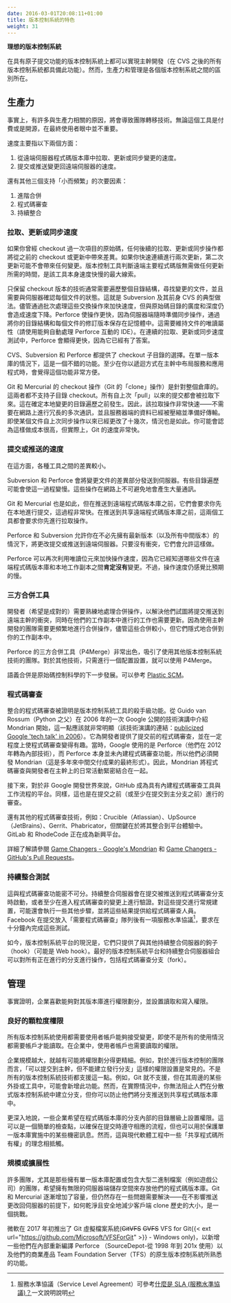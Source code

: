 ```yaml
---
date: 2016-03-01T20:08:11+01:00
title: 版本控制系統的特色
weight: 31
---
```


<!--
**Desirable VCS features, that is**

To great degree, Trunk-Based Development is possible on any Version Control System (VCS) that does atomic commits (spoiler: all do 
that came after CVS).  Productivity and governance are what divides them, though.
-->

**理想的版本控制系統**

在具有原子提交功能的版本控制系統上都可以實現主幹開發（在 CVS 之後的所有版本控制系統都具備此功能）。然而，生產力和管理是各個版本控制系統之間的區別所在。

<!--
## Productivity

It turns out there are many 
productivity related reasons that teams quit one technology and go to another. It does not matter whether the tool is a commercial
or an open source one. At least to its end users it does not.

By speed we mean two things primarily:

1. The speed at which we can pull/update/sync changes out of a remote server repository
2. The speed at which we can commit/push changes back to that remote server

And three other secondary things that support little and often:

1. Advanced Merging
2. Code Review
3. Continuous Integration
-->

## 生產力

事實上，有許多與生產力相關的原因，將會導致團隊轉移技術。無論這個工具是付費或是開源，在最終使用者眼中並不重要。

速度主要指以下兩個方面：

1. 從遠端伺服器程式碼版本庫中拉取、更新或同步變更的速度。
2. 提交或推送變更回遠端伺服器的速度。

還有其他三個支持「小而頻繁」的次要因素：

1. 進階合併
2. 程式碼審查
3. 持續整合

<!--
### Pull/update/sync speed

If you have at least once done a checkout of the source of the project, any subsequent pull/update/sync is going to bring down 
differences from the previous checkout or update.  If you do two updates back to back quickly, the second one is likely to bring 
down nothing.  The time taken for the version control tool to determine that nothing is due from the remote main 
repository is the biggest clue as to how intrinsically fast it is. 

Technologies that only keep head revision on the checkout, ordinarily have to walk the entire directory structure 
looking for changed files and do handshaking to the server for each one. That is definitely Subversion and its predecessor CVS. 
Batching of those exchanges speeds it up, but there is still a slowdown related to the breadth and depth of the source
tree. Perforce makes the operation faster because the server-side is poised for the sync operation at all times, by 
keeping your tree and which revision you have for each file in RAM. It does this at the cost of maintaining read-only
bits for files (be sure and use an IDE that silently handles the Perforce interactions). Perforce can effectively be much
faster for this back-to-back pull/update/sync test of speed because it kinda already knows the answer to the question.

CVS, Subversion and Perforce offer you the choice of checking out a subdirectory. In a monorepo situation, you would 
consider that a nice feature. At least if you've recursively laid out services and applications within the trunk.

Git and Mercurial have a single point of checkout (Git's 'clone' operation) for the whole repository.  There are no sub-directory checkouts 
for these two. All commits since that 
last 'pull' will be pulled down. This happens before the directory walk to determine what has changed locally. As such, that 
pull operation if very fast - there's no chit chat over the wire things, and the stuff on the server-side was already 
zipped and pretty much ready for transfer. This will be the case even for situations where a particular 
file has been changed a dozen times since you last pulled it down via a sync operation.  You might think 
this is costly, but in practice, Git is incredibly fast.
-->

### 拉取、更新或同步速度

如果你曾經 checkout 過一次項目的原始碼，任何後續的拉取、更新或同步操作都將從之前的 checkout 或更新中帶來差異。如果你快速連續進行兩次更新，第二次更新可能不會帶來任何變更。版本控制工具判斷遠端主要程式碼版無需做任何更新所需的時間，是該工具本身速度快慢的最大線索。

只保留 checkout 版本的技術通常需要遍歷整個目錄結構，尋找變更的文件，並且需要與伺服器確認每個文件的狀態。這就是 Subversion 及其前身 CVS 的典型做法。儘管通過批次處理這些交換操作來加快速度，但與原始碼目錄的廣度和深度仍會造成速度下降。Perforce 使操作更快，因為伺服器端隨時準備同步操作，通過將你的目錄結構和每個文件的修訂版本保存在記憶體中。這需要維持文件的唯讀屬性（請使用能夠自動處理 Perforce 互動的 IDE）。在連續的拉取、更新或同步速度測試中，Perforce 會顯得更快，因為它已經有了答案。

CVS、Subversion 和 Perforce 都提供了 checkout 子目錄的選擇。在單一版本庫的情況下，這是一個不錯的功能。至少在你以遞迴方式在主幹中布局服務和應用程式時，會覺得這個功能非常方便。

Git 和 Mercurial 的 checkout 操作（Git 的「clone」操作）是針對整個倉庫的。這兩者都不支持子目錄 checkout。所有自上次「pull」以來的提交都會被拉取下來。這在確定本地變更的目錄遍歷之前發生。因此，該拉取操作非常快速——不需要在網路上進行冗長的多次通訊，並且服務器端的資料已經被壓縮並準備好傳輸。即使某個文件自上次同步操作以來已經更改了十幾次，情況也是如此。你可能會認為這樣做成本很高，但實際上，Git 的速度非常快。

<!--
### Commit/push speed

Things are more equal here between the tools we highlight as viable.  

Subversion and Perforce send up deltas of changed files to the server. Some directory walking can slow this down. There 
is inevitably a lot of chit-chat on the wire for these operations. 

Git and Mercurial do the same, but before you push to the remote repo it will make you commit locally which is incredibly 
fast. Before you push to the shared remote repository, these two will make you pull first.  

Perforce and Subversion will allow you to commit/push changes to the remote, without necessarily having the latest versions (and 
incidentally all the intervening ones) locally first.  It will only allow that if there was no clash on the lines changed.

Perforce can cheat again, but taking advantage of the read-only bit, and therefore already knows which files definitely 
have **not** changed between the remote main repo and local working copy. It still feels slower than it should be, though.  
-->

### 提交或推送的速度

在這方面，各種工具之間的差異較小。

Subversion 和 Perforce 會將變更文件的差異部分發送到伺服器。有些目錄遍歷可能會使這一過程變慢。這些操作在網路上不可避免地會產生大量通訊。

Git 和 Mercurial 也是如此，但在推送到遠端程式碼版本庫之前，它們會要求你先在本地進行提交，這過程非常快。在推送到共享遠端程式碼版本庫之前，這兩個工具都會要求你先進行拉取操作。

Perforce 和 Subversion 允許你在不必先擁有最新版本（以及所有中間版本）的情況下，將更改提交或推送到遠端伺服器。只要沒有衝突，它們會允許這樣做。

Perforce 可以再次利用唯讀位元來加快操作速度，因為它已經知道哪些文件在遠端程式碼版本庫和本地工作副本之間**肯定沒有**變更。不過，操作速度仍感覺比預期的慢。
<!--
### Three-way merge tools

Developers (hopefully in pairs) are going to have to become skilled in arbitrating over merges for the commits they 
are trying to promote to the remote trunk, as well as the changes they are updating from that it in the case that they 
have work in progress in their working-copy. Trunk-Based Development teams, you see, are merging more often. Albeit 
those are smaller merges, and they are implicitly merged to your working copy.

Perforce's three-way merge tool (P4Merge) is good enough on its own to be attractive to teams using other VCS 
technologies. For those other technologies, P4Merge  is just a config setting away from being usable.  

Semantic merge is the next step up in the science of source-control. See [Plastic SCM](/vcs-choices/index.html#plasticscm).
-->

### 三方合併工具

開發者（希望是成對的）需要熟練地處理合併操作，以解決他們試圖將提交推送到遠端主幹的衝突，同時在他們的工作副本中進行的工作也需要更新。因為使用主幹開發的團隊需要更頻繁地進行合併操作，儘管這些合併較小，但它們隱式地合併到你的工作副本中。

Perforce 的三方合併工具（P4Merge）非常出色，吸引了使用其他版本控制系統技術的團隊。對於其他技術，只需進行一個配置設置，就可以使用 P4Merge。

語義合併是原始碼控制科學的下一步發展。可以參考 [Plastic SCM](/vcs-choices/index.html#plasticscm)。

<!--
### Code Review

Integrated code review turned out to to be the killer feature of VCS tools. This should have been clear from the moment Mondrian
was unveiled by Guido van Rossum (Mr. Python) in a [publicized Google 'tech talk' in 2006](https://www.youtube.com/watch?v=sMql3Di4Kgc). It delivered pre-commit
code reviews to developers and gamified the activity of code review to some degree. Google was
using Perforce back then (they changed to an in-house technology in 2012), and it did not have code review built in, so 
they had to make Mondrian (which was the final form of years of intermediate deliverables for the same). Thus
Mondrian being created tightly coupled code review to the hourly activities of developers on the trunk. 

GitHub (not Git) was next for the non-Google dev world with a built-in code-review tool (and workflow). Again this was 
effectively pre-commit - or at least commit to the main.

There were (and are) other technologies for code review such as Crucible (Atlassian), UpSource (JetBrains), Gerrit, 
Phabricator, but integration into a platform experience is key.  GitLab and RhodeCode are emerging platforms.

Read more in [Game Changers - Google's Mondrian](/game-changers/#googles-internal-devops-2006-onwards) and 
[Game Changers - GitHub's Pull Requests](/game-changers/#githubs-entire-initial-platform-2008).
-->

### 程式碼審查

整合的程式碼審查被證明是版本控制系統工具的殺手級功能。從 Guido van Rossum（Python 之父）在 2006 年的一次 Google 公開的技術演講中介紹 Mondrian 開始，這一點應該就非常明顯（該技術演講的連結：[publicized Google 'tech talk' in 2006](https://www.youtube.com/watch?v=sMql3Di4Kgc)）。它為開發者提供了提交前的程式碼審查，並在一定程度上使程式碼審查變得有趣。當時，Google 使用的是 Perforce（他們在 2012 年轉為內部技術），而 Perforce 本身並未內建程式碼審查功能，所以他們必須開發 Mondrian（這是多年來中間交付成果的最終形式）。因此，Mondrian 將程式碼審查與開發者在主幹上的日常活動緊密結合在一起。

接下來，對於非 Google 開發世界來說，GitHub 成為具有內建程式碼審查工具與工作流程的平台。同樣，這也是在提交之前（或至少在提交到主分支之前）進行的審查。

還有其他的程式碼審查技術，例如：Crucible（Atlassian）、UpSource（JetBrains）、Gerrit、Phabricator，但關鍵在於將其整合到平台體驗中。GitLab 和 RhodeCode 正在成為新興平台。

詳細了解請參閱 [Game Changers - Google's Mondrian](/game-changers/index.html#googles-internal-devops-2006-onwards) 和 [Game Changers - GitHub's Pull Requests](/game-changers/index.html#githubs-entire-initial-platform-2008)。

<!--
### Continuous Integration testing

This goes hand in hand with the Code Review capability. CI Servers kick in for commits are pushed up code review branches, 
or at least against change sets that are entering code review and validate them. The regular build, and maybe some 
additional steps are executed against them and the results of those made available to code reviewers, Facebook has a 
Service Level Agreement to have those complete ten minutes after the commit has been placed in the 'needs code review'
queue.

The reality of VCS platforms today is that they only provided hooks (web-hooks most likely) into other CI servers. The
best combinations of VCS platform and CI server do so for any of the branches in play, including code-review branches 
(forks).
-->

### 持續整合測試

這與程式碼審查功能密不可分。持續整合伺服器會在提交被推送到程式碼審查分支時啟動，或者至少在進入程式碼審查的變更上進行驗證。對這些提交進行常規建置，可能還會執行一些其他步驟，並將這些結果提供給程式碼審查人員。Facebook 在提交放入「需要程式碼審查」隊列後有一項服務水準協議[^sla]，要求在十分鐘內完成這些測試。

如今，版本控制系統平台的現況是，它們只提供了與其他持續整合伺服器的鉤子（hook）（可能是 Web hook）。最好的版本控制系統平台和持續整合伺服器組合可以對所有正在進行的分支進行操作，包括程式碼審查分支（fork）。

[^sla]: 服務水準協議（Service Level Agreement）可參考[什麼是 SLA (服務水準協議)？](https://aws.amazon.com/tw/what-is/service-level-agreement/)一文說明說明

<!--
## Governance

It turns out that enterprises like the ability to carve up permissions, and set read and write permissions throughout
their repositories.
-->

## 管理

事實證明，企業喜歡能夠對其版本庫進行權限劃分，並設置讀取和寫入權限。

<!--
### fine grained permissions

All VCS usages need users accounts to be able to accept changes back, even if they don't all require accounts in order
to be able to read. In the enterprise user accounts will be required to be able to read too.

The larger the enterprise the more likely it will be that they have permissions carved up in more fine grained ways.
For example "can commit to the trunk, but cannot create release branches" will be common for Trunk-Based Development
teams that make release branches.  Not all VCS technologies support that. Git, for example, does not, but some of the 
portal experiences around it, add the feature. In reality, though, you cannot stop people from making branches in a DVCS,
but you can prevent them from pushing them to the shared repository.

Deeper still, some enterprises will want to set permissions down the directory level within a branch within a repository.
This could be as simple as a gate, to ensure that process is adhered to around checkins, but could also be to guard
some secrets in a Monorepo implementation. That last is counter to some of the "common code ownership" ideals of
modern software engineering though.
-->

### 良好的顆粒度權限

所有版本控制系統使用都需要使用者帳戶能夠接受變更，即使不是所有的使用情況都需要帳戶才能讀取。在企業中，使用者帳戶也需要讀取的權限。

企業規模越大，就越有可能將權限劃分得更精細。例如，對於進行版本控制的團隊而言，「可以提交到主幹，但不能建立發行分支」這樣的權限設置是常見的。不是所有的版本控制系統技術都支援這一點。例如，Git 就不支援，但在其周邊的某些外掛或工具中，可能會新增此功能。然而，在實際情況中，你無法阻止人們在分散式版本控制系統中建立分支，但你可以防止他們將分支推送到共享程式碼版本庫中。

更深入地說，一些企業希望在程式碼版本庫的分支內部的目錄層級上設置權限。這可以是一個簡單的檢查點，以確保在提交時遵守相應的流程，但也可以用於保護單一版本庫實施中的某些機密訊息。然而，這與現代軟體工程中一些「共享程式碼所有權」的理念相抵觸。

<!--
### Size / Scale

Many teams, particularly those with Monorepo configurations or large binary files (like Games companies), want to have 
limitless server-side storage for their repository.  Git and Mercurial are inching towards bigger and bigger 
capacity, but there are still a few snafus to work through - how to cleanly/safely reduce the size of the client side clone
history (while still being able to push changes back to the server) is a challenge.

Microsoft released Git Virtual File System (~~GitVFS~~ ~~GVFS~~ VFS for Git{{< ext url="https://github.com/Microsoft/VFSForGit" >}} - Windows only) in early 2017, to layer on some of the things they had 
become used to in the in-house recompilation of Perforce (SourceDepot - used from 1998 to 201x), as well as native VCS 
of their commercial offering Team Foundation Server (TFS).
-->

### 規模或擴展性

許多團隊，尤其是那些擁有單一版本庫配置或包含大型二進制檔案（例如遊戲公司）的團隊，希望擁有無限的伺服器端儲存空間來存放他們的程式碼版本庫。Git 和 Mercurial 逐漸增加了容量，但仍然存在一些問題需要解決——在不影響推送更改回伺服器的前提下，如何乾淨且安全地減少客戶端 clone 歷史的大小，是一個挑戰。

微軟在 2017 年初推出了 Git 虛擬檔案系統(~~GitVFS~~ ~~GVFS~~ VFS for Git{{< ext url="https://github.com/Microsoft/VFSForGit" >}} - Windows only)，以新增一些他們在內部重新編譯 Perforce （SourceDepot-從 1998 年到 201x 使用）以及他們的商業產品 Team Foundation Server（TFS）的原生版本控制系統所熟悉的功能。
